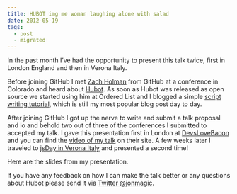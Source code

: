 ```yaml
---
title: HUBOT img me woman laughing alone with salad
date: 2012-05-19
tags:
  - post
  - migrated
---
```


In the past month I’ve had the opportunity to present this talk twice, first in London England and then in Verona Italy.

Before joining GitHub I met [Zach Holman](http://zachholman.com/) from GitHub at a conference in Colorado and heard about [Hubot](http://hubot.github.com). As soon as Hubot was released as open source we started using him at Ordered List and I blogged a simple [script writing tutorial](http://theprogrammingbutler.com/blog/archives/2011/10/28/hubot-scripts-explained/), which is still my most popular blog post day to day.

After joining GitHub I got up the nerve to write and submit a talk proposal and lo and behold two out of three of the conferences I submitted to accepted my talk. I gave this presentation first in London at [DevsLoveBacon](http://devslovebacon.com/) and you can find the [video of my talk](http://devslovebacon.com/speakers/jonathan-hoyt) on their site. A few weeks later I traveled to [jsDay in Verona Italy](http://2012.jsday.it/) and presented a second time!

Here are the slides from my presentation.

If you have any feedback on how I can make the talk better or any questions about Hubot please send it via [Twitter @jonmagic](http://twitter.com/jonmagic).
